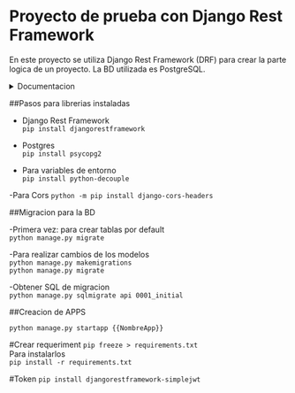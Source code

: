 <h1>Proyecto de prueba con Django Rest Framework</h1>

En este proyecto se utiliza Django Rest Framework (DRF) para crear la parte logica de un proyecto. La BD utilizada es PostgreSQL.

<details>
  <summary>Documentacion</summary>
  
  [Swagger2](https://mvnrepository.com/artifact/io.springfox/springfox-swagger2) <br>
  [Swagger UI](https://mvnrepository.com/artifact/io.springfox/springfox-swagger-ui) <br>
  [Token](https://django-rest-framework-simplejwt.readthedocs.io/en/latest/index.html)
</details>

##Pasos para librerias instaladas

- Django Rest Framework <br>
`pip install djangorestframework`

- Postgres <br>
`pip install psycopg2`

- Para variables de entorno<br>
``pip install python-decouple``

-Para Cors
`python -m pip install django-cors-headers`

##Migracion para la BD

-Primera vez: para crear tablas por default<br>
`python manage.py migrate`

-Para realizar cambios de los modelos<br>
`python manage.py makemigrations`<br>
`python manage.py migrate`

-Obtener SQL de migracion<br>
`python manage.py sqlmigrate api 0001_initial`

##Creacion de APPS

`python manage.py startapp {{NombreApp}}`

#Crear requeriment
`pip freeze > requirements.txt`<br>
Para instalarlos<br>
`pip install -r requirements.txt`

#Token
`pip install djangorestframework-simplejwt`
